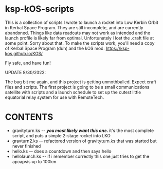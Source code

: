 # ksp-kOS-scripts

This is a collection of scripts I wrote to launch a rocket into Low Kerbin Orbit in Kerbal Space Program. They are still incomplete, and are currently abandoned. Things like data readouts may not work as intended and the launch profile is likely far from optimal. Unfortunately I lost the .craft file at some point. Sorry about that. To make the scripts work, you'll need a copy of Kerbal Space Program (duh) and the kOS mod: https://ksp-kos.github.io/KOS/

Fly safe, and have fun!

UPDATE 8/30/2022:

The bug bit me again, and this project is getting unmothballed. Expect craft files and scripts. The first project is going to be a small communications satellite with scripts and a launch schedule to set up the cutest little equatorial relay system for use with RemoteTech.

CONTENTS
========
* gravityturn.ks -- ***you most likely want this one.*** it's the most complete script, and puts a simple 2-stage rocket into LKO
* gravturn2.ks   -- refactored version of gravityturn.ks that was started but never finished
* hello.ks       -- does a countdown and then says hello
* hellolaunch.ks -- if i remember correctly this one just tries to get the apoapsis up to 100km

